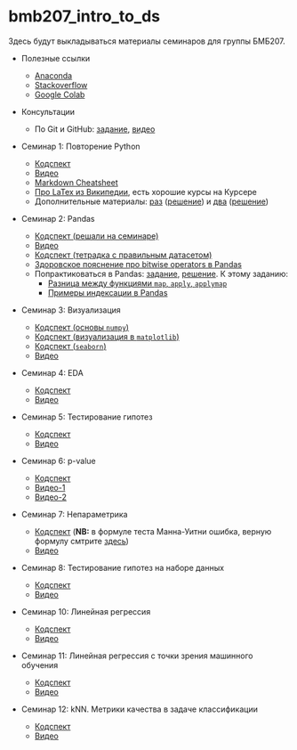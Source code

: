 # bmb207_intro_to_ds

Здесь будут выкладываться материалы семинаров для группы БМБ207.

- Полезные ссылки
  - [Anaconda](https://www.anaconda.com/products/individual)
  - [Stackoverflow](https://stackoverflow.com)
  - [Google Colab](https://colab.research.google.com/)

- Консультации
  - По Git и GitHub: [задание](https://github.com/V-Marco/hse_iad4_2022/blob/main/misc/git_cons.pdf), [видео](https://youtu.be/zgnl34TYiX4)

- Семинар 1: Повторение Python
  - [Кодспект](https://github.com/V-Marco/bmb207_intro_to_ds/blob/main/seminar01/solved_sem01_intro.ipynb)
  - [Видео](https://youtu.be/LPb7Ss9nlms)
  - [Markdown Cheatsheet](https://www.markdownguide.org/basic-syntax#overview)
  - [Про LaTex из Википедии](https://en.wikipedia.org/wiki/LaTeX), есть хорошие курсы на Курсере
  - Дополнительные материалы: [раз](https://github.com/V-Marco/intro_to_ml_py/blob/master/lesson_1/Intro_to_Python_empty.ipynb) ([решение](https://github.com/V-Marco/intro_to_ml_py/blob/master/lesson_1/Intro_to_Python.ipynb)) и [два](https://github.com/V-Marco/intro_to_ml_py/blob/master/lesson_2/python_contd_no_sol.ipynb) ([решение](https://github.com/V-Marco/intro_to_ml_py/blob/master/lesson_2/python_contd.ipynb))

- Семинар 2: Pandas
  - [Кодспект (решали на семинаре)](https://github.com/V-Marco/bmb207_intro_to_ds/blob/main/seminar02/solved_sem02_pandas.ipynb)
  - [Видео](https://youtu.be/LPb7Ss9nlms)
  - [Кодспект (тетрадка с правильным датасетом)](https://github.com/V-Marco/bmb207_intro_to_ds/blob/main/seminar02/solved_sem02_pandas_correct.ipynb)
  - [Здоровское пояснение про bitwise operators в Pandas](https://towardsdatascience.com/bitwise-operators-and-chaining-comparisons-in-pandas-d3a559487525)
  - Попрактиковаться в Pandas: [задание](https://github.com/V-Marco/bmb207_intro_to_ds/blob/main/seminar02/add_pandas.ipynb), [решение](https://github.com/V-Marco/hse_iad4_2022/blob/main/seminar_2/solved_sem02_1_pandas.ipynb). К этому заданию:
    - [Разница между функциями `map`, `apply`, `applymap`](https://stackoverflow.com/questions/19798153/difference-between-map-applymap-and-apply-methods-in-pandas)
    - [Примеры индексации в Pandas](https://github.com/V-Marco/hse_iad5_2021/blob/main/misc/pandas_indexing_examples.ipynb)

- Семинар 3: Визуализация
  - [Кодспект (основы `numpy`)](https://github.com/V-Marco/bmb207_intro_to_ds/blob/main/week3_data-viz/numpy_basics.ipynb)
  - [Кодспект (визуализация в `matplotlib`)](https://github.com/V-Marco/bmb207_intro_to_ds/blob/main/week3_data-viz/sem_visual_ex.ipynb)
  - [Кодспект (`seaborn`)](https://github.com/V-Marco/bmb207_intro_to_ds/blob/main/week3_data-viz/seaborn_manual.ipynb)
  - [Видео](https://youtu.be/SI-KL9bN-lA)

- Семинар 4: EDA
  - [Кодспект](https://github.com/V-Marco/bmb207_intro_to_ds/blob/main/week4_eda/sem04_eda.ipynb)
  - [Видео](https://youtu.be/SI-KL9bN-lA)

- Семинар 5: Тестирование гипотез
  - [Кодспект](https://github.com/V-Marco/bmb207_intro_to_ds/blob/main/week5_hypothesis/sem_5.ipynb)
  - [Видео](https://youtu.be/otozeMXwbYo)

- Семинар 6: p-value
  - [Кодспект](https://github.com/V-Marco/bmb207_intro_to_ds/blob/main/week6_hypothesis_2/sem_6.ipynb)
  - [Видео-1](https://youtu.be/otozeMXwbYo)
  - [Видео-2](https://youtu.be/VFciXfrFtiY)

- Семинар 7: Непараметрика
  - [Кодспект](https://github.com/V-Marco/bmb207_intro_to_ds/blob/main/week7_nonparametric/Sem7.ipynb) (**NB:** в формуле теста Манна-Уитни ошибка, верную формулу смтрите [здесь](https://github.com/V-Marco/public_intro_to_DS_mba_hse/blob/main/seminars/week7_nonparametric/Sem7.ipynb))
  - [Видео](https://youtu.be/n8blfi-uwkc)

- Семинар 8: Тестирование гипотез на наборе данных
  - [Кодспект](https://github.com/V-Marco/bmb207_intro_to_ds/blob/main/week8_eda_hyp/Sem8_IntroDS.ipynb)
  - [Видео](https://youtu.be/n8blfi-uwkc)

- Семинар 10: Линейная регрессия
  - [Кодспект](https://github.com/V-Marco/bmb207_intro_to_ds/blob/main/week10_linreg/sem10_linearRegression.ipynb)
  - [Видео](https://youtu.be/ZPwXeH4wP6s)

- Семинар 11: Линейная регрессия с точки зрения машинного обучения
  - [Кодспект]()
  - [Видео](https://youtu.be/nMhcQwa5Has)

- Семинар 12: kNN. Метрики качества в задаче классификации
  - [Кодспект]()
  - [Видео](https://youtu.be/gGiMniqYOkc)
